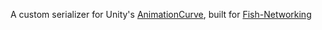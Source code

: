 A custom serializer for Unity's [AnimationCurve](https://docs.unity3d.com/ScriptReference/AnimationCurve.html), built for [Fish-Networking](https://github.com/FirstGearGames/FishNet)

